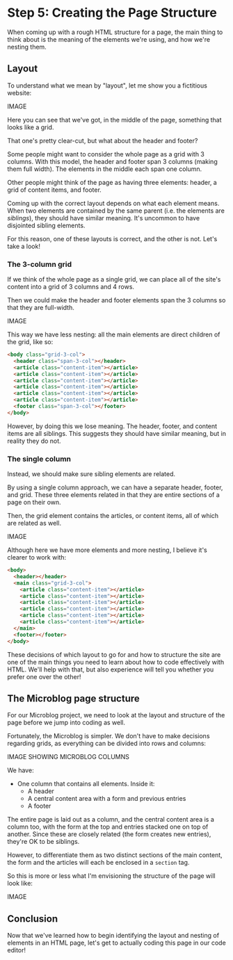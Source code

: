 # Step 5: Creating the Page Structure

When coming up with a rough HTML structure for a page, the main thing to think about is the meaning of the elements we're using, and how we're nesting them.

## Layout

To understand what we mean by "layout", let me show you a fictitious website:

IMAGE

Here you can see that we've got, in the middle of the page, something that looks like a grid.

That one's pretty clear-cut, but what about the header and footer?

Some people might want to consider the whole page as a grid with 3 columns. With this model, the header and footer span 3 columns (making them full width). The elements in the middle each span one column.

Other people might think of the page as having three elements: header, a grid of content items, and footer.

Coming up with the correct layout depends on what each element means. When two elements are contained by the same parent (i.e. the elements are _siblings_), they should have similar meaning. It's uncommon to have disjointed sibling elements.

For this reason, one of these layouts is correct, and the other is not. Let's take a look!

### The 3-column grid

If we think of the whole page as a single grid, we can place all of the site's content into a grid of 3 columns and 4 rows.

Then we could make the header and footer elements span the 3 columns so that they are full-width.

IMAGE

This way we have less nesting: all the main elements are direct children of the grid, like so:

```html
<body class="grid-3-col">
  <header class="span-3-col"></header>
  <article class="content-item"></article>
  <article class="content-item"></article>
  <article class="content-item"></article>
  <article class="content-item"></article>
  <article class="content-item"></article>
  <article class="content-item"></article>
  <footer class="span-3-col"></footer>
</body>
```

However, by doing this we lose meaning. The header, footer, and content items are all siblings. This suggests they should have similar meaning, but in reality they do not.

### The single column

Instead, we should make sure sibling elements are related.

By using a single column approach, we can have a separate header, footer, and grid. These three elements related in that they are entire sections of a page on their own.

Then, the grid element contains the articles, or content items, all of which are related as well.


IMAGE

Although here we have more elements and more nesting, I believe it's clearer to work with:

```html
<body>
  <header></header>
  <main class="grid-3-col">
    <article class="content-item"></article>
    <article class="content-item"></article>
    <article class="content-item"></article>
    <article class="content-item"></article>
    <article class="content-item"></article>
    <article class="content-item"></article>
  </main>
  <footer></footer>
</body>
```

These decisions of which layout to go for and how to structure the site are one of the main things you need to learn about how to code effectively with HTML. We'll help with that, but also experience will tell you whether you prefer one over the other!

## The Microblog page structure

For our Microblog project, we need to look at the layout and structure of the page before we jump into coding as well.

Fortunately, the Microblog is simpler. We don't have to make decisions regarding grids, as everything can be divided into rows and columns:

IMAGE SHOWING MICROBLOG COLUMNS

We have:

- One column that contains all elements. Inside it:
  - A header
  - A central content area with a form and previous entries
  - A footer

The entire page is laid out as a column, and the central content area is a column too, with the form at the top and entries stacked one on top of another. Since these are closely related (the form creates new entries), they're OK to be siblings.

However, to differentiate them as two distinct sections of the main content, the form and the articles will each be enclosed in a `section` tag.

So this is more or less what I'm envisioning the structure of the page will look like:

IMAGE

## Conclusion

Now that we've learned how to begin identifying the layout and nesting of elements in an HTML page, let's get to actually coding this page in our code editor!